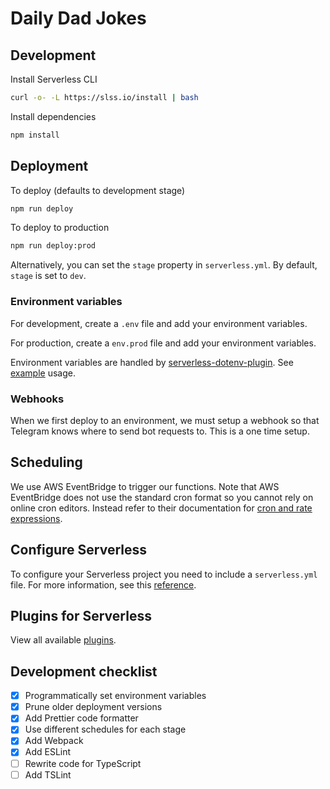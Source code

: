 # Daily Dad Jokes

## Development

Install Serverless CLI

```sh
curl -o- -L https://slss.io/install | bash
```

Install dependencies

```sh
npm install
```

## Deployment

To deploy (defaults to development stage)

```sh
npm run deploy
```

To deploy to production

```sh
npm run deploy:prod
```

Alternatively, you can set the `stage` property in `serverless.yml`. By default, `stage` is set to `dev`.

### Environment variables

For development, create a `.env` file and add your environment variables.

For production, create a `env.prod` file and add your environment variables.

Environment variables are handled by [serverless-dotenv-plugin](https://github.com/neverendingqs/serverless-dotenv-plugin). See [example](https://github.com/neverendingqs/serverless-dotenv-plugin/tree/master/examples/simple-express-app) usage.

### Webhooks

When we first deploy to an environment, we must setup a webhook so that Telegram knows where to send bot requests to. This is a one time setup.

## Scheduling

We use AWS EventBridge to trigger our functions. Note that AWS EventBridge does not use the standard cron format so you cannot rely on online cron editors. Instead refer to their documentation for [cron and rate expressions](https://docs.aws.amazon.com/eventbridge/latest/userguide/eb-create-rule-schedule.html).

## Configure Serverless

To configure your Serverless project you need to include a `serverless.yml` file. For more information, see this [reference](https://www.serverless.com/framework/docs/providers/aws/guide/serverless.yml/).

## Plugins for Serverless

View all available [plugins](https://www.serverless.com/plugins/).

## Development checklist

- [x] Programmatically set environment variables
- [x] Prune older deployment versions
- [x] Add Prettier code formatter
- [x] Use different schedules for each stage
- [x] Add Webpack
- [x] Add ESLint
- [ ] Rewrite code for TypeScript
- [ ] Add TSLint
